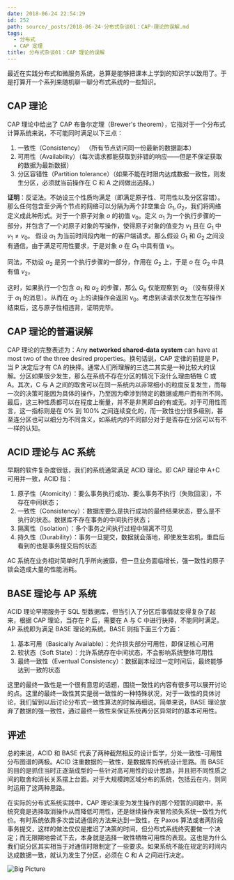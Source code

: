 ```yaml
---
date: 2018-06-24 22:54:29
id: 252
path: source/_posts/2018-06-24-分布式杂谈01：CAP-理论的误解.md
tags:
  - 分布式
  - CAP 定理
title: 分布式杂谈01：CAP 理论的误解
---
```


最近在实践分布式和微服务系统，总算是能够把课本上学到的知识学以致用了。于是打算开一个系列来随机聊一聊分布式系统的一些知识。

<!--more-->

## CAP 理论

CAP 理论中给出了 CAP 布鲁尔定理（Brewer's theorem），它指对于一个分布式计算系统来说，不可能同时满足以下三点：

1. 一致性（Consistency） （所有节点访问同一份最新的数据副本）
2. 可用性（Availability）（每次请求都能获取到非错的响应——但是不保证获取的数据为最新数据）
3. 分区容错性（Partition tolerance）（如果不能在时限内达成数据一致性，则发生分区，必须就当前操作在 C 和 A 之间做出选择。）

**证明**：反证法。不妨设三个性质均满足（即满足原子性、可用性以及分区容错）。那么任何包含至少两个节点的网络可以分隔为两个非空集合 $G_1, G_2$，我们将网络定义成此种形式。对于一个原子对象 $o$ 的初值 $v_0$。定义 $\alpha_1$ 为一个执行步骤的一部分，并包含了一个对原子对象的写操作，使得原子对象的值变为 $v_1$ 且在 $G_1$ 中 $v_1 \neq v_0$。
假设 $\alpha_1$ 为当前时间段内唯一的客户端请求。那么假设 $G_1$ 和 $G_2$ 之间没有通信。由于满足可用性要求，于是对象 $o$ 在 $G_1$ 中具有值 $v_1$。

同法，不妨设 $\alpha_2$ 是另一个执行步骤的一部分，作用在 $G_2$ 上，于是 $o$ 在 $G_2$ 中具有值 $v_2$。

这时，如果执行一个包含 $\alpha_1$ 和 $\alpha_2$ 的步骤，那么 $G_e$ 仅能观察到 $\alpha_2$ （没有获得关于 $\alpha_1$ 的消息）。从而在 $\alpha_2$ 上的读操作会返回 $v_0$。考虑到读请求仅发生在写操作结束后，这与原子性相违背，证明完毕。

## CAP 理论的普遍误解

CAP 理论的完整表述为：Any **networked shared-data system** can have at most two of the three desired properties。换句话说，CAP 定律的前提是 P，当 P 决定后才有 CA 的抉择。通常人们所理解的三选二其实是一种比较大的误解。分区如果很少发生，那么在系统不存在分区的情况下没什么理由牺牲 C 或 A。其次，C 与 A 之间的取舍可以在同一系统内以非常细小的粒度反复发生，而每一次的决策可能因为具体的操作，乃至因为牵涉到特定的数据或用户而有所不同。最后，这三种性质都可以在程度上衡量，并不是非黑即白的有或无。对于可用性而言，这一指标则是在 0% 到 100% 之间连续变化的，而一致性也分很多级别，甚至连分区也可以细分为不同含义，如系统内的不同部分对于是否存在分区可以有不一样的认知。


## ACID 理论与 AC 系统

早期的软件复杂度很低，我们的系统通常满足 ACID 理论。即 CAP 理论中 A+C 可用并一致，ACID 指：

1. 原子性（Atomicity）：要么事务执行成功、要么事务不执行（失败回滚），不存在中间状态；
2. 一致性（Consistency）：数据库要么是执行成功的最终结果状态，要么是不执行的状态。数据库不存在事务的中间执行状态；
3. 隔离性（Isolation）：多个事务之间执行过程中隔离不可见
4. 持久性（Durability）：事务一旦提交，数据就会落地，即使发生宕机，重启后看到的也是事务提交后的状态

AC 系统在业务相对简单时几乎所向披靡，但一旦业务面临增长，强一致性的原子锁会造成大量的性能消耗。

## BASE 理论与 AP 系统

ACID 理论早期服务于 SQL 型数据库，但当引入了分区后事情就变得复杂了起来，根据 CAP 理论，当存在 P 后，需要在 A 与 C 中进行抉择，不能同时满足。AP 系统即为满足 BASE 理论的系统。BASE 则指下面三个方面：

1. 基本可用（Basically Available）：允许损失部分可用性，即保证核心可用
2. 软状态（Soft State）：允许系统存在中间状态，不会影响系统整体可用性
3. 最终一致性（Eventual Consistency）：数据副本经过一定时间后，最终能够达到一致的状态

这里的最终一致性是一个很有意思的话题，围绕一致性的内容有很多可以展开讨论的点。这里的最终一致性其实是弱一致性的一种特殊状况，对于一致性的具体讨论，我们留到以后讨论分布式一致性算法的时候再细说。简单来说，BASE 理论放弃了数据的强一致性，通过最终一致性来保证系统再分区异常时的基本可用性。

## 评述

总的来说，ACID 和 BASE 代表了两种截然相反的设计哲学，分处一致性-可用性分布图谱的两极。ACID 注重数据的一致性，是数据库的传统设计思路。而 BASE 的目的是抓住当时正逐渐成型的一些针对高可用性的设计思路，并且把不同性质之间的取舍和消长关系摆上台面。对于大规模跨区域分布的系统，包括云在内，则同时运用了这两种思路。

在实际的分布式系统实践中，CAP 理论演变为发生操作的那个短暂的间歇中，系统究竟是选择取消操作从而降低可用性，还是继续操作来冒险损失系统一致性为代价。有时系统依靠多次尝试通信的方法来达到一致性，在 Paxos 算法或者两阶段事务提交，这样的做法仅仅是推迟了决策的时间，但分布式系统终究要做一个决定；而无限期地尝试下去，本身就是选择一致性牺牲可用性的表现。这也是为什么我们说分区其实相当于对通信时限制定了一些要求。如果系统不能在规定的时间内达成数据一致，就认为发生了分区，必须在 C 和 A 之间进行决定。

![Big Picture](/images/posts/252/1.png)

